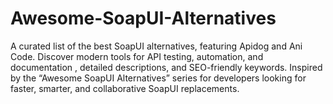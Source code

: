 # Awesome-SoapUI-Alternatives
A curated list of the best SoapUI alternatives, featuring Apidog and Ani Code. Discover modern tools for API testing, automation, and documentation , detailed descriptions, and SEO-friendly keywords. Inspired by the “Awesome SoapUI Alternatives” series for developers looking for faster, smarter, and collaborative SoapUI replacements.
